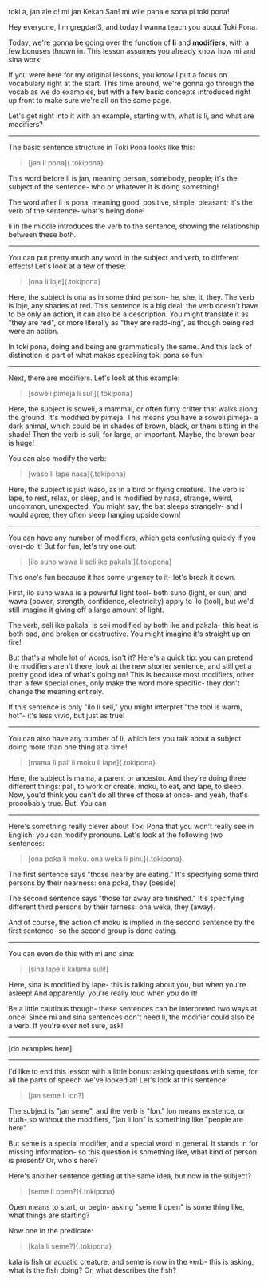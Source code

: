 toki a, jan ale o! mi jan Kekan San! mi wile pana e sona pi toki pona!

Hey everyone, I'm gregdan3, and today I wanna teach you about Toki Pona.

Today, we're gonna be going over the function of **li** and **modifiers**, with a few bonuses thrown in. This lesson assumes you already know how mi and sina work!

If you were here for my original lessons, you know I put a focus on vocabulary right at the start. This time around, we're gonna go through the vocab as we do examples, but with a few basic concepts introduced right up front to make sure we're all on the same page.

Let's get right into it with an example, starting with, what is li, and what are modifiers?

---

The basic sentence structure in Toki Pona looks like this:

> [jan li pona]{.tokipona}

This word before li is jan, meaning person, somebody, people; it's the subject of the sentence- who or whatever it is doing something!

The word after li is pona, meaning good, positive, simple, pleasant; it's the verb of the sentence- what's being done!

li in the middle introduces the verb to the sentence, showing the relationship between these both.

---

You can put pretty much any word in the subject and verb, to different effects! Let's look at a few of these:

> [ona li loje]{.tokipona}

Here, the subject is ona as in some third person- he, she, it, they. The verb is loje, any shades of red. This sentence is a big deal: the verb doesn't have to be only an action, it can also be a description. You might translate it as "they are red", or more literally as "they are redd-ing", as though being red were an action.

In toki pona, doing and being are grammatically the same. And this lack of distinction is part of what makes speaking toki pona so fun!

---

Next, there are modifiers. Let's look at this example:

> [soweli pimeja li suli]{.tokipona}

Here, the subject is soweli, a mammal, or often furry critter that walks along the ground. It's modified by pimeja. This means you have a soweli pimeja- a dark animal, which could be in shades of brown, black, or them sitting in the shade! Then the verb is suli, for large, or important. Maybe, the brown bear is huge!

You can also modify the verb:

> [waso li lape nasa]{.tokipona}

Here, the subject is just waso, as in a bird or flying creature. The verb is lape, to rest, relax, or sleep, and is modified by nasa, strange, weird, uncommon, unexpected. You might say, the bat sleeps strangely- and I would agree, they often sleep hanging upside down!

---

You can have any number of modifiers, which gets confusing quickly if you over-do it! But for fun, let's try one out:

> [ilo suno wawa li seli ike pakala!]{.tokipona}

This one's fun because it has some urgency to it- let's break it down.

First, ilo suno wawa is a powerful light tool- both suno (light, or sun) and wawa (power, strength, confidence, electricity) apply to ilo (tool), but we'd still imagine it giving off a large amount of light.

The verb, seli ike pakala, is seli modified by both ike and pakala- this heat is both bad, and broken or destructive. You might imagine it's straight up on fire!

But that's a whole lot of words, isn't it? Here's a quick tip: you can pretend the modifiers aren't there, look at the new shorter sentence, and still get a pretty good idea of what's going on! This is because most modifiers, other than a few special ones, only make the word more specific- they don't change the meaning entirely.

If this sentence is only "ilo li seli," you might interpret "the tool is warm, hot"- it's less vivid, but just as true!

---

You can also have any number of li, which lets you talk about a subject doing more than one thing at a time!

> [mama li pali li moku li lape]{.tokipona}

Here, the subject is mama, a parent or ancestor. And they're doing three different things: pali, to work or create. moku, to eat, and lape, to sleep. Now, you'd think you can't do all three of those at once- and yeah, that's prooobably true. But! You can

---

Here's something really clever about Toki Pona that you won't really see in English: you can modify pronouns. Let's look at the following two sentences:

> [ona poka li moku. ona weka li pini.]{.tokipona}

The first sentence says "those nearby are eating." It's specifying some third persons by their nearness: ona poka, they (beside)

The second sentence says "those far away are finished." It's specifying different third persons by their farness: ona weka, they (away).

And of course, the action of moku is implied in the second sentence by the first sentence- so the second group is done eating.

---

You can even do this with mi and sina:

> [sina lape li kalama suli!]

Here, sina is modified by lape- this is talking about you, but when you're asleep! And apparently, you're really loud when you do it!

Be a little cautious though- these sentences can be interpreted two ways at once! Since mi and sina sentences don't need li, the modifier could also be a verb. If you're ever not sure, ask!

---

[do examples here]

---

I'd like to end this lesson with a little bonus: asking questions with seme, for all the parts of speech we've looked at! Let's look at this sentence:

> [jan seme li lon?]

The subject is "jan seme", and the verb is "lon." lon means existence, or truth- so without the modifiers, "jan li lon" is something like "people are here"

But seme is a special modifier, and a special word in general. It stands in for missing information- so this question is something like, what kind of person is present? Or, who's here?

Here's another sentence getting at the same idea, but now in the subject?

> [seme li open?]{.tokipona}

Open means to start, or begin- asking "seme li open" is some thing like, what things are starting?

Now one in the predicate:

> [kala li seme?]{.tokipona}

kala is fish or aquatic creature, and seme is now in the verb- this is asking, what is the fish doing? Or, what describes the fish?
